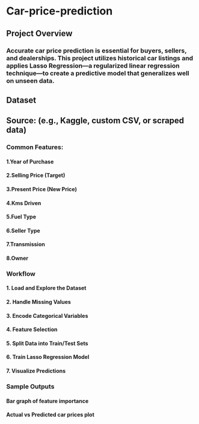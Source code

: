 # Car-price-prediction

<h2>Project Overview</h2>

<h3>Accurate car price prediction is essential for buyers, sellers, and dealerships. This project utilizes historical car listings and applies Lasso Regression—a regularized linear regression technique—to create a predictive model that generalizes well on unseen data.</h3>

<h2>Dataset</h2>

<h2>Source: (e.g., Kaggle, custom CSV, or scraped data)</h2>
<h3>Common Features:</h3>

   <h4>1.Year of Purchase</h4>
   <h4>2.Selling Price (Target)</h4>
   <h4>3.Present Price (New Price)</h4>
   <h4>4.Kms Driven</h4>
   <h4>5.Fuel Type</h4>
   <h4>6.Seller Type</h4>
   <h4>7.Transmission</h4>
   <h4>8.Owner</h4>



<h3>Workflow</h3>

<h4>1. Load and Explore the Dataset</h4>
<h4>2. Handle Missing Values</h4>
<h4>3. Encode Categorical Variables</h4>
<h4>4. Feature Selection</h4>
<h4>5. Split Data into Train/Test Sets</h4>
<h4>6. Train Lasso Regression Model</h4>
<h4>7. Visualize Predictions</h4>

<h3>Sample Outputs</h3>

<h4>Bar graph of feature importance</h4>
<h4>Actual vs Predicted car prices plot</h4>
